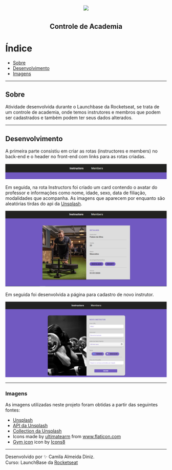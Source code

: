 <h1 align="center">
  <img src ="https://camo.githubusercontent.com/268b1344409fac98c4eeda520482b6910c4ddcba/68747470733a2f2f73746f726167652e676f6f676c65617069732e636f6d2f676f6c64656e2d77696e642f626f6f7463616d702d6c61756e6368626173652f6c6f676f2e706e67" />
  <h2 align="center"> Controle de Academia </h2>
<h1>

# Índice
- [Sobre](#-sobre)
- [Desenvolvimento](#-desenvolvimento)
- [Imagens](#-imagens)
---

## Sobre
Atividade desenvolvida durante o Launchbase da Rocketseat, se trata de um controle de academia, onde temos instrutores e membros que podem ser cadastrados e também podem ter seus dados alterados.

---

## Desenvolvimento
A primeira parte consistiu em criar as rotas (instructores e members) no back-end e o header no front-end com links para as rotas criadas.

<img src="public/images/header.png" />

Em seguida, na rota Instructors foi criado um card contendo o avatar do professor e informações como nome, idade, sexo, data de filiação, modalidades que acompanha. As imagens que aparecem por enquanto são aleatórias tirdas do api da [Unsplash](https://source.unsplash.com/).

<img src="public/images/card-instructor.png" />

Em seguida foi desenvolvida a página para cadastro de novo instrutor.

<img src="public/images/form.png" >

---

### Imagens
As imagens utilizadas neste projeto foram obtidas a partir das seguintes fontes:
- [Unsplash](https://unsplash.com/)
- [API da Unsplash](https://source.unsplash.com/)
- [Collection da Unsplash](https://unsplash.com/collections/8353395/gym)
- Icons made by <a href="https://www.flaticon.com/authors/ultimatearm" title="ultimatearm">ultimatearm</a> from <a href="https://www.flaticon.com/" title="Flaticon"> www.flaticon.com</a>
- <a target="_blank" href="https://icons8.com/icons/set/gum-">Gym icon</a> icon by <a target="_blank" href="https://icons8.com">Icons8</a>


---

Desenvolvido por ✨ Camila Almeida Diniz.
<br/>
Curso: LaunchBase da [Rocketseat](https://rocketseat.com.br/)